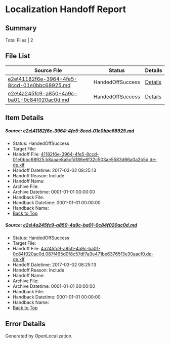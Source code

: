 # <a name='report-top'></a> Localization Handoff Report

## Summary
 Total Files | 2

## File List
 Source File | Status | Details 
 ----------- | ------ | ------- 
 [e2e\41182f6e-3964-4fe5-8ccd-01e0bbc68925.md](https://github.com/OpenLocalizationTestOrg/ol-test4/blob/0a9acd6c6e1ee05eb755f50daa77a823e795a9a7/e2e/41182f6e-3964-4fe5-8ccd-01e0bbc68925.md) | HandedOffSuccess | [Details](#05c8437381170c91eff9137fa872c891b7453a9f1)
 [e2e\4a245fc9-a850-4a9c-ba01-0c84f020ac0d.md](https://github.com/OpenLocalizationTestOrg/ol-test4/blob/0a9acd6c6e1ee05eb755f50daa77a823e795a9a7/e2e/4a245fc9-a850-4a9c-ba01-0c84f020ac0d.md) | HandedOffSuccess | [Details](#40bef9724218d9649cd7a0a209a3289144f32f932)

## Item Details
##### <a name='05c8437381170c91eff9137fa872c891b7453a9f1'></a> Source: [e2e\41182f6e-3964-4fe5-8ccd-01e0bbc68925.md](https://github.com/OpenLocalizationTestOrg/ol-test4/blob/0a9acd6c6e1ee05eb755f50daa77a823e795a9a7/e2e/41182f6e-3964-4fe5-8ccd-01e0bbc68925.md)
* Status: HandedOffSuccess
* Target File: 
* Handoff File: [41182f6e-3964-4fe5-8ccd-01e0bbc68925.b8aaae8a5cfd186e6f32c503ae5583d66a0a2b5d.de-de.xlf](https://github.com/OpenLocalizationTestOrg/ol-test4-handoff/blob/57470283d1963cae41a19d8b80e08a4d44899bd3/ol-handoff/OpenLocalizationTestOrg/ol-test4-dede/xinjiang/41182f6e-3964-4fe5-8ccd-01e0bbc68925.b8aaae8a5cfd186e6f32c503ae5583d66a0a2b5d.de-de.xlf)
* Handoff Datetime: 2017-03-02 08:25:13
* Handoff Reason: Include
* Handoff Name: 
* Archive File: 
* Archive Datetime: 0001-01-01 00:00:00
* Handback File: 
* Handback Datetime: 0001-01-01 00:00:00
* Handback Name: 
* [Back to Top](#report-top)

##### <a name='40bef9724218d9649cd7a0a209a3289144f32f932'></a> Source: [e2e\4a245fc9-a850-4a9c-ba01-0c84f020ac0d.md](https://github.com/OpenLocalizationTestOrg/ol-test4/blob/0a9acd6c6e1ee05eb755f50daa77a823e795a9a7/e2e/4a245fc9-a850-4a9c-ba01-0c84f020ac0d.md)
* Status: HandedOffSuccess
* Target File: 
* Handoff File: [4a245fc9-a850-4a9c-ba01-0c84f020ac0d.087f495d0f8c57df7a3e471be63765f3e30aacf0.de-de.xlf](https://github.com/OpenLocalizationTestOrg/ol-test4-handoff/blob/57470283d1963cae41a19d8b80e08a4d44899bd3/ol-handoff/OpenLocalizationTestOrg/ol-test4-dede/xinjiang/4a245fc9-a850-4a9c-ba01-0c84f020ac0d.087f495d0f8c57df7a3e471be63765f3e30aacf0.de-de.xlf)
* Handoff Datetime: 2017-03-02 08:25:13
* Handoff Reason: Include
* Handoff Name: 
* Archive File: 
* Archive Datetime: 0001-01-01 00:00:00
* Handback File: 
* Handback Datetime: 0001-01-01 00:00:00
* Handback Name: 
* [Back to Top](#report-top)


## Error Details

Generated by OpenLocalization.
